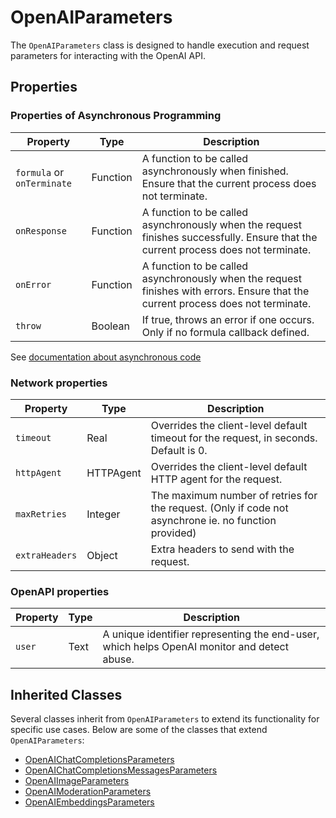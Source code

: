 # OpenAIParameters

The `OpenAIParameters` class is designed to handle execution and request parameters for interacting with the OpenAI API.

## Properties

### Properties of Asynchronous Programming

| Property          | Type    | Description  |
|-------------------|---------|---------------------------------------------------------------------------------------------------------------------------------|
| `formula` or `onTerminate` | Function| A function to be called asynchronously when finished. Ensure that the current process does not terminate.              |
| `onResponse`      | Function| A function to be called asynchronously when the request finishes successfully. Ensure that the current process does not terminate. |
| `onError`         | Function| A function to be called asynchronously when the request finishes with errors. Ensure that the current process does not terminate. |
| `throw`           | Boolean | If true, throws an error if one occurs. Only if no formula callback defined. |

See [documentation about asynchronous code](../AsynchronousCall.md)

### Network properties

| Property          | Type    | Description                |
|-------------------|---------|--------------------------------------------------------------------------------------|
| `timeout`         | Real    | Overrides the client-level default timeout for the request, in seconds. Default is 0.  |
| `httpAgent`       | HTTPAgent| Overrides the client-level default HTTP agent for the request.                        |
| `maxRetries`      | Integer | The maximum number of retries for the request. (Only if code not asynchrone ie. no function provided)         |
| `extraHeaders`    | Object  | Extra headers to send with the request.                                                |   

### OpenAPI properties

| Property          | Type    | Description     |
|-------------------|---------|----------------------------------------------------------------------------------------------
| `user`            | Text    | A unique identifier representing the end-user, which helps OpenAI monitor and detect abuse.  |

## Inherited Classes

Several classes inherit from `OpenAIParameters` to extend its functionality for specific use cases. Below are some of the classes that extend `OpenAIParameters`:

- [OpenAIChatCompletionsParameters](OpenAIChatCompletionsParameters.md)
- [OpenAIChatCompletionsMessagesParameters](OpenAIChatCompletionsMessagesParameters.md)
- [OpenAIImageParameters](OpenAIImageParameters.md)
- [OpenAIModerationParameters](OpenAIModerationParameters.md)
- [OpenAIEmbeddingsParameters](OpenAIEmbeddingsParameters.md)
